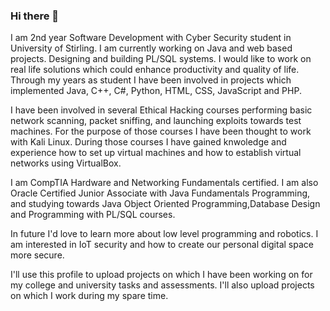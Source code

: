 ### Hi there 👋
I am 2nd year Software Development with Cyber Security student in University of Stirling. 
I am currently working on Java and web based projects. Designing and building PL/SQL systems.
I would like to work on real life solutions which could enhance productivity and quality of life.
Through my years as student I have been involved in projects which implemented Java, C++, C#, Python, HTML, CSS, JavaScript and PHP.

I have been involved in several Ethical Hacking courses performing basic network scanning, packet sniffing, and launching exploits towards 
test machines. For the purpose of those courses I have been thought to work with Kali Linux.
During those courses I have gained knwoledge and experience how to set up virtual machines and how to establish virtual networks using VirtualBox.

I am CompTIA Hardware and Networking Fundamentals certified.
I am also Oracle Certified Junior Associate with Java Fundamentals Programming,
and studying towards Java Object Oriented Programming,Database Design and Programming with PL/SQL courses.

In future I'd love to learn more about low level programming and robotics. I am interested in IoT security and how to create 
our personal digital space more secure.

I'll use this profile to upload projects on which I have been working on for my college and university tasks and assessments.
I'll also upload projects on which I work during my spare time.

<!--
**ak-chelibashki/ak-chelibashki** is a ✨ _special_ ✨ repository because its `README.md` (this file) appears on your GitHub profile.

- 🔭 I’m currently working on Trade Ledger Java application implementing front and back end development.
- 🌱 I’m currently learning for Oracle Associate.
- 👯 I’m looking to collaborate on projects involving Java and PL/SQL.
- 📫 How to reach me: chelibashki999@proton.me
-->
